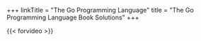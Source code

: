 +++
linkTitle = "The Go Programming Language"
title = "The Go Programming Language Book Solutions"
+++

{{< forvideo >}}
